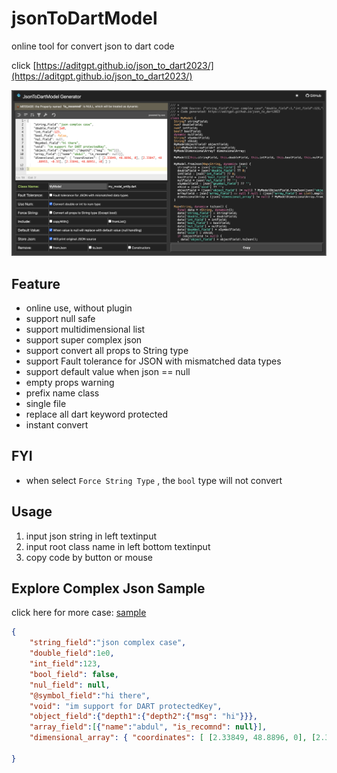# jsonToDartModel

online tool for convert json to dart code

click [https://aditgpt.github.io/json_to_dart2023/](https://aditgpt.github.io/json_to_dart2023/)

![reademe](img/image.png)
## Feature
- online use, without plugin
- support null safe
- support multidimensional list
- support super complex json
- support convert all props to String type
- support Fault tolerance for JSON with mismatched data types
- support default value when json == null
- empty props warning
- prefix name class
- single file
- replace all dart keyword protected
- instant convert

## FYI
- when select `Force String Type` , the `bool` type will not convert

## Usage
1. input json string in left textinput
2. input root class name in left bottom textinput
3. copy code by button or mouse

## Explore Complex Json Sample
click here for more case: [sample](https://github.com/aditgpt/json_to_dart2023/tree/gh-pages/sample)
```json
{
    "string_field":"json complex case",
    "double_field":1e0,
    "int_field":123,
    "bool_field": false,
    "nul_field": null,
    "@symbol_field":"hi there",
    "void": "im support for DART protectedKey",
    "object_field":{"depth1":{"depth2":{"msg": "hi"}}},
    "array_field":[{"name":"abdul", "is_recomnd": null}],
    "dimensional_array": { "coordinates": [ [2.33849, 48.8896, 0], [2.33847, 48.88955, -0.33], [2.33846, 48.88951, 10] ] }
    
}
```


